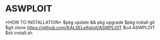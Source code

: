 # ASWPLOIT


×HOW TO INSTALLATION×
$pkg update && pkg upgrade
$pkg install git
$git clone https://github.com/KALSELeXploit/ASWPLOIT
$cd ASWPLOIT
$sh install.sh
